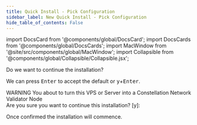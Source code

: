 ```yaml
---
title: Quick Install - Pick Configuration
sidebar_label: New Quick Install - Pick Configuration
hide_table_of_contents: False
---
```

<intro-end />

import DocsCard from '@components/global/DocsCard';
import DocsCards from '@components/global/DocsCards';
import MacWindow from '@site/src/components/global/MacWindow';
import Collapsible from '@components/global/Collapsible/Collapsible.jsx';

<head>
  <title>Constellation Network Automation with nodectl</title>
  <meta
    name="description"
    content="nodectl new quick installation"
  />
</head>

Do we want to continue the installation?

We can press <kbd>Enter</kbd> to accept the default or <kbd>y</kbd>+<kbd>Enter</kbd>.

<MacWindow>
  WARNING You about to turn this VPS or Server into a 
  Constellation Network Validator Node<br />
  Are you sure you want to continue this installation? [y]: <br />
</MacWindow>

Once confirmed the installation will commence. 